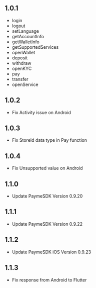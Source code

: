 ## 1.0.1
- login
- logout
- setLanguage
- getAccountInfo
- getWalletInfo
- getSupportedServices
- openWallet
- deposit
- withdraw
- openKYC
- pay
- transfer
- openService
## 1.0.2
- Fix Activity issue on Android
## 1.0.3
- Fix StoreId data type in Pay function
## 1.0.4
- Fix Unsupported value on Android
## 1.1.0
- Update PaymeSDK Version 0.9.20
## 1.1.1
- Update PaymeSDK Version 0.9.22
## 1.1.2
- Update PaymeSDK iOS Version 0.9.23
## 1.1.3
- Fix response from Android to Flutter